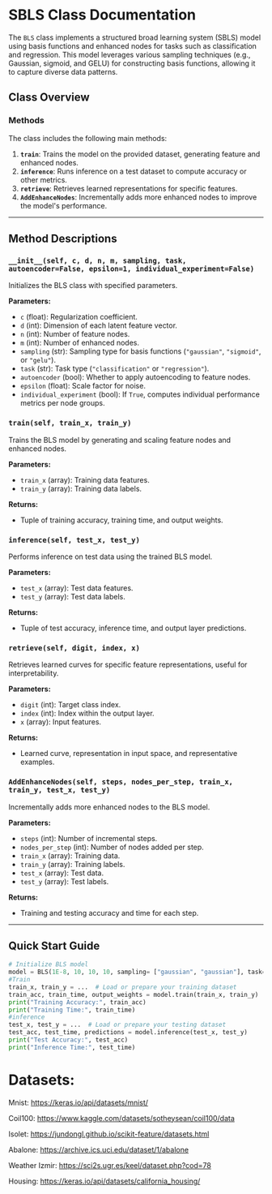 # SBLS Class Documentation

The `BLS` class implements a structured broad learning system (SBLS) model using basis functions and enhanced nodes for tasks such as classification and regression. This model leverages various sampling techniques (e.g., Gaussian, sigmoid, and GELU) for constructing basis functions, allowing it to capture diverse data patterns.

## Class Overview

### Methods
The class includes the following main methods:

1. **`train`**: Trains the model on the provided dataset, generating feature and enhanced nodes.
2. **`inference`**: Runs inference on a test dataset to compute accuracy or other metrics.
3. **`retrieve`**: Retrieves learned representations for specific features.
4. **`AddEnhanceNodes`**: Incrementally adds more enhanced nodes to improve the model's performance.

---

## Method Descriptions

### `__init__(self, c, d, n, m, sampling, task, autoencoder=False, epsilon=1, individual_experiment=False)`
Initializes the BLS class with specified parameters.

**Parameters:**
- `c` (float): Regularization coefficient.
- `d` (int): Dimension of each latent feature vector.
- `n` (int): Number of feature nodes.
- `m` (int): Number of enhanced nodes.
- `sampling` (str): Sampling type for basis functions (`"gaussian"`, `"sigmoid"`, or `"gelu"`).
- `task` (str): Task type (`"classification"` or `"regression"`).
- `autoencoder` (bool): Whether to apply autoencoding to feature nodes.
- `epsilon` (float): Scale factor for noise.
- `individual_experiment` (bool): If `True`, computes individual performance metrics per node groups.

### `train(self, train_x, train_y)`
Trains the BLS model by generating and scaling feature nodes and enhanced nodes.

**Parameters:**
- `train_x` (array): Training data features.
- `train_y` (array): Training data labels.

**Returns:**
- Tuple of training accuracy, training time, and output weights.

### `inference(self, test_x, test_y)`
Performs inference on test data using the trained BLS model.

**Parameters:**
- `test_x` (array): Test data features.
- `test_y` (array): Test data labels.

**Returns:**
- Tuple of test accuracy, inference time, and output layer predictions.

### `retrieve(self, digit, index, x)`
Retrieves learned curves for specific feature representations, useful for interpretability.

**Parameters:**
- `digit` (int): Target class index.
- `index` (int): Index within the output layer.
- `x` (array): Input features.

**Returns:**
- Learned curve, representation in input space, and representative examples.

### `AddEnhanceNodes(self, steps, nodes_per_step, train_x, train_y, test_x, test_y)`
Incrementally adds more enhanced nodes to the BLS model.

**Parameters:**
- `steps` (int): Number of incremental steps.
- `nodes_per_step` (int): Number of nodes added per step.
- `train_x` (array): Training data.
- `train_y` (array): Training labels.
- `test_x` (array): Test data.
- `test_y` (array): Test labels.

**Returns:**
- Training and testing accuracy and time for each step.

---

## Quick Start Guide

```python
# Initialize BLS model
model = BLS(1E-8, 10, 10, 10, sampling= ["gaussian", "gaussian"], task="classification")
#Train
train_x, train_y = ...  # Load or prepare your training dataset
train_acc, train_time, output_weights = model.train(train_x, train_y)
print("Training Accuracy:", train_acc)
print("Training Time:", train_time)
#inference
test_x, test_y = ...  # Load or prepare your testing dataset
test_acc, test_time, predictions = model.inference(test_x, test_y)
print("Test Accuracy:", test_acc)
print("Inference Time:", test_time)
```

# Datasets:

Mnist: https://keras.io/api/datasets/mnist/

Coil100: https://www.kaggle.com/datasets/sotheysean/coil100/data

Isolet: https://jundongl.github.io/scikit-feature/datasets.html

Abalone: https://archive.ics.uci.edu/dataset/1/abalone

Weather Izmir: https://sci2s.ugr.es/keel/dataset.php?cod=78

Housing: https://keras.io/api/datasets/california_housing/
